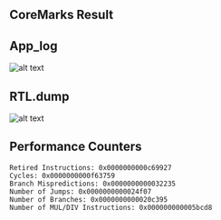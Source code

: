 ## CoreMarks Result

## App_log
![alt text](image.png)


## RTL.dump
![alt text](image-1.png)

## Performance Counters
```
Retired Instructions: 0x0000000000c69927
Cycles: 0x0000000000f63759
Branch Mispredictions: 0x0000000000032235
Number of Jumps: 0x0000000000024f07
Number of Branches: 0x0000000000020c395
Number of MUL/DIV Instructions: 0x000000000005bcd8
```